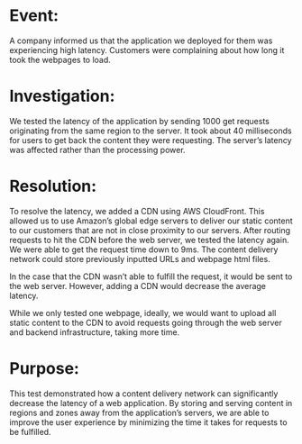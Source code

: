 # Event:

A company informed us that the application we deployed for them was experiencing high latency. Customers were complaining about how long it took the webpages to load. 

# Investigation:

We tested the latency of the application by sending 1000 get requests originating from the same region to the server. It took about 40 milliseconds for users to get back the content they were requesting. The server’s latency was affected rather than the processing power.

# Resolution:

To resolve the latency, we added a CDN using AWS CloudFront. This allowed us to use Amazon’s global edge servers to deliver our static content to our customers that are not in close proximity to our servers. After routing requests to hit the CDN before the web server, we tested the latency again. We were able to get the request time down to 9ms. The content delivery network could store previously inputted URLs and webpage html files. 

In the case that the CDN wasn’t able to fulfill the request, it would be sent to the web server. However, adding a CDN would decrease the average latency.

While we only tested one webpage, ideally, we would want to upload all static content to the CDN to avoid requests going through the web server and backend infrastructure, taking more time.

# Purpose:

This test demonstrated how a content delivery network can significantly decrease the latency of a web application. By storing and serving content in regions and zones away from the application’s servers, we are able to improve the user experience by minimizing the time it takes for requests to be fulfilled.
